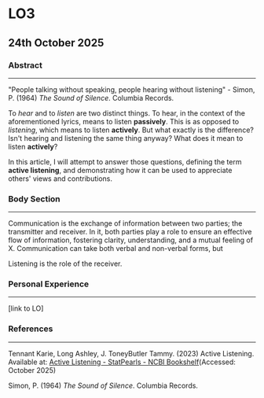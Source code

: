 # LO3

## 24th October 2025

### Abstract

----------------------------------------------

"People talking without speaking, people hearing without listening" - Simon, P. (1964) *The Sound of Silence*. Columbia Records.

To *hear* and to *listen* are two distinct things. To hear, in the context of the aforementioned lyrics, means to listen **passively**. This is as opposed to *listening*, which means to listen **actively**. But what exactly is the difference? Isn't hearing and listening the same thing anyway? What does it mean to listen **actively**? 

In this article, I will attempt to answer those questions, defining the term **active listening**, and demonstrating how it can be used to appreciate others' views and contributions.

### Body Section

----------------------------------------------

Communication is the exchange of information between two parties; the transmitter and receiver. In it, both parties play a role to ensure an effective flow of information, fostering clarity, understanding, and a mutual feeling of X. Communication can take both verbal and non-verbal forms, but 

Listening is the role of the receiver. 



### Personal Experience

----------------------------------------------

[link to LO]

### References

----------------------------------------------



Tennant Karie, Long Ashley, J. ToneyButler Tammy. (2023) Active Listening. Available at: [Active Listening - StatPearls - NCBI Bookshelf](https://www.ncbi.nlm.nih.gov/books/NBK442015/)(Accessed: October 2025)

Simon, P. (1964) *The Sound of Silence*. Columbia Records.
